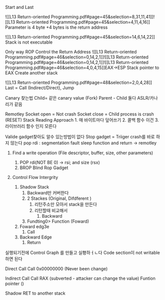 Start and Last

![[L13 Return-oriented Programming.pdf#page=45&selection=8,31,11,41]]![[L13 Return-oriented Programming.pdf#page=45&selection=4,11,4,16]]
Parameter is 4 byte
	+4 bytes is the return address

![[L13 Return-oriented Programming.pdf#page=45&selection=14,6,14,22]]
Stack is not executable

Only way
	ROP
		Control the Return Address
		![[L13 Return-oriented Programming.pdf#page=46&selection=0,14,2,1]]![[L13 Return-oriented Programming.pdf#page=46&selection=0,14,2,1]]![[L13 Return-oriented Programming.pdf#page=46&selection=4,0,4,15]]EAX->ESP
			Stack pointer to EAX
			Create another stack 

![[L13 Return-oriented Programming.pdf#page=48&selection=2,0,4,28]]
Last = Call (Indirect/Direct), Jump

Canary 찾는법
	Child= 같은 canary value (Fork)
		Parent - Child
			둘다 ASLR/카나리가 같음

Remotley
	Socket open = Not crash
	Socket close = Child process is crash (RESET)
Stack Reading Approach
	1. 매 바이트마다 덮어쓰기
	2. 콜백 함수 이건 
	3. 라이브러리 함수 인지 모른다


Valide gadget찾아도 알수 있는방법이 없다
Stop gadget = Triiger crash를 바로 하지 않는다
	pop rdi : segmentation fault
	sleep function and return -> remotley
1. Find a write operation (File descriptor, buffer, size, other parameters)
	1. POP rdi(NOT BE 0) -> rsi; and size (rsx)
	2. BROP Blind Rop Gadget


1. Control Flow Intergrity
	1. Shadow Stack
		1. Backward만 커버한다
		2. 2 Stackes (Original, Difdferent )
			1. 리턴주소만 모아서 stack을 만든다
			2. 리턴할때 비교해서 
				1. Backward 
		3. Fundting0> Function (Foward)
	3. Foward edg3e
		1. Call
	4. Backward Edge
		1. Return

실행되기전에 Control Graph 를 만들고 실횅하ㅓㄴ다
Code section이 not writable하면 된다

Direct Call
	Call 0x00000000 (Never been change)

Indirect Call
	Call RAX (subverted - attacker can change the value)
		Funtion pointer ()

Shadow
	RET to another stack